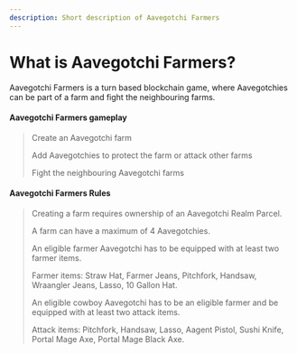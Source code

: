 ```yaml
---
description: Short description of Aavegotchi Farmers
---
```


# What is Aavegotchi Farmers?

Aavegotchi Farmers is a turn based blockchain game, where Aavegotchies can be part of a farm and fight the neighbouring farms.

#### Aavegotchi Farmers gameplay

> Create an Aavegotchi farm
>
> Add Aavegotchies to protect the farm or attack other farms
>
> Fight the neighbouring Aavegotchi farms

#### Aavegotchi Farmers Rules

> Creating a farm requires ownership of an Aavegotchi Realm Parcel.
>
> A farm can have a maximum of 4 Aavegotchies.
>
> An eligible farmer Aavegotchi has to be equipped with at least two farmer items.
>
> Farmer items: Straw Hat, Farmer Jeans, Pitchfork, Handsaw, Wraangler Jeans, Lasso, 10 Gallon Hat.
>
> An eligible cowboy Aavegotchi has to be an eligible farmer and be equipped with at least two attack items.
>
> Attack items: Pitchfork, Handsaw, Lasso, Aagent Pistol, Sushi Knife, Portal Mage Axe, Portal Mage Black Axe.
